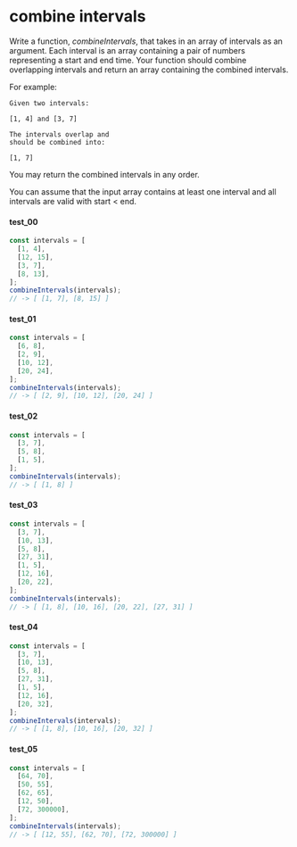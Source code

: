 # combine intervals

Write a function, _combineIntervals_, that takes in an array of intervals as an argument. Each
interval is an array containing a pair of numbers representing a start and end time. Your function
should combine overlapping intervals and return an array containing the combined intervals.

For example:

```plaintext
Given two intervals:

[1, 4] and [3, 7]

The intervals overlap and
should be combined into:

[1, 7]
```

You may return the combined intervals in any order.

You can assume that the input array contains at least one interval and all intervals are valid with start < end.

#### test_00

```js
const intervals = [
  [1, 4],
  [12, 15],
  [3, 7],
  [8, 13],
];
combineIntervals(intervals);
// -> [ [1, 7], [8, 15] ]
```

#### test_01

```js
const intervals = [
  [6, 8],
  [2, 9],
  [10, 12],
  [20, 24],
];
combineIntervals(intervals);
// -> [ [2, 9], [10, 12], [20, 24] ]
```

#### test_02

```js
const intervals = [
  [3, 7],
  [5, 8],
  [1, 5],
];
combineIntervals(intervals);
// -> [ [1, 8] ]
```

#### test_03

```js
const intervals = [
  [3, 7],
  [10, 13],
  [5, 8],
  [27, 31],
  [1, 5],
  [12, 16],
  [20, 22],
];
combineIntervals(intervals);
// -> [ [1, 8], [10, 16], [20, 22], [27, 31] ]
```

#### test_04

```js
const intervals = [
  [3, 7],
  [10, 13],
  [5, 8],
  [27, 31],
  [1, 5],
  [12, 16],
  [20, 32],
];
combineIntervals(intervals);
// -> [ [1, 8], [10, 16], [20, 32] ]
```

#### test_05

```js
const intervals = [
  [64, 70],
  [50, 55],
  [62, 65],
  [12, 50],
  [72, 300000],
];
combineIntervals(intervals);
// -> [ [12, 55], [62, 70], [72, 300000] ]
```
